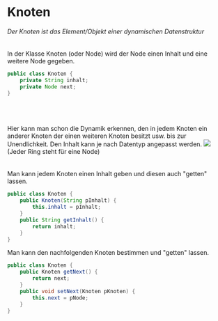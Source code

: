 # Knoten
*Der Knoten ist das Element/Objekt einer dynamischen Datenstruktur*
\
\
\
In der Klasse Knoten (oder Node) wird der Node einen Inhalt und eine weitere Node gegeben.
```Java
public class Knoten {
    private String inhalt;
    private Node next;
}
```
\
\
\
Hier kann man schon die Dynamik erkennen, den in jedem Knoten ein anderer Knoten der einen weiteren Knoten besitzt usw. bis zur Unendlichkeit. Den Inhalt kann je nach Datentyp angepasst werden.
<img src="C:\Users\aswin.peterf\Schule\Informatik\Extras\Bild\Unendlichkeit.jpeg"/>
(Jeder Ring steht für eine Node)
\
\
\
Man kann jedem Knoten einen Inhalt geben und diesen auch "getten" lassen.
```Java
public class Knoten {
    public Knoten(String pInhalt) {
        this.inhalt = pInhalt;
    }
    public String getInhalt() {
        return inhalt;
    }
}
```
Man kann den nachfolgenden Knoten bestimmen und "getten" lassen.
```Java
public class Knoten {
    public Knoten getNext() {
        return next;
    }
    public void setNext(Knoten pKnoten) {
        this.next = pNode;
    }
}
```

